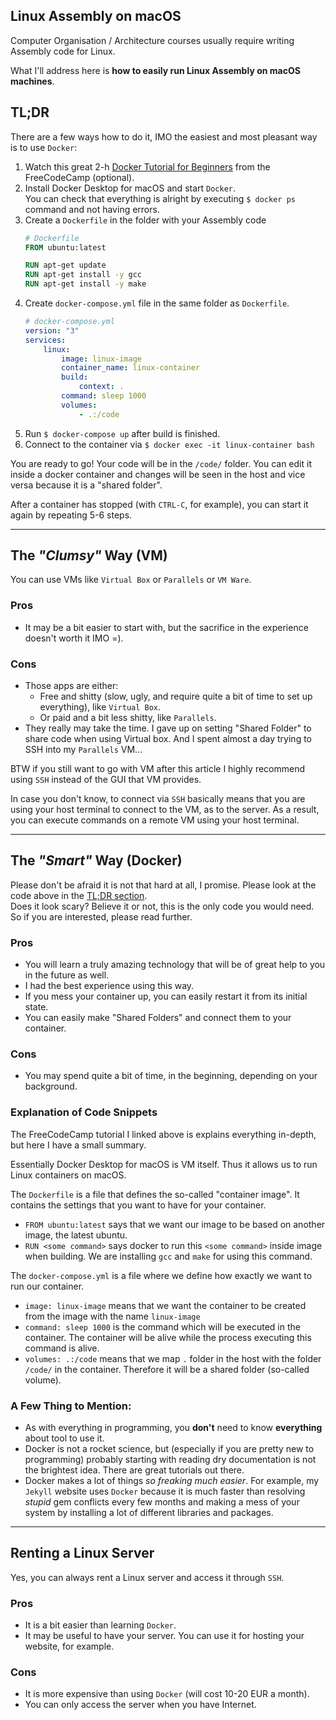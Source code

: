 ## Linux Assembly on macOS

Computer Organisation / Architecture courses usually require writing Assembly code for Linux.

What I'll address here is **how to easily run Linux Assembly on macOS machines**.

## TL;DR

There are a few ways how to do it, IMO the easiest and most pleasant way is to use `Docker`:

1. Watch this great 2-h [Docker Tutorial for Beginners](https://youtu.be/fqMOX6JJhGo) from the FreeCodeCamp (optional).
2. Install Docker Desktop for macOS and start `Docker`.  
   You can check that everything is alright by executing `$ docker ps` command and not having errors.
3. Create a `Dockerfile` in the folder with your Assembly code
   ```Dockerfile
   # Dockerfile
   FROM ubuntu:latest

   RUN apt-get update
   RUN apt-get install -y gcc
   RUN apt-get install -y make
   ```
4. Create `docker-compose.yml` file in the same folder as `Dockerfile`.
   ```yml
   # docker-compose.yml
   version: "3"
   services:
       linux:
           image: linux-image
           container_name: linux-container
           build:
               context: .
           command: sleep 1000
           volumes:
               - .:/code
      ```
5. Run `$ docker-compose up` after build is finished.
6. Connect to the container via `$ docker exec -it linux-container bash`

You are ready to go! Your code will be in the `/code/` folder. You can edit it inside a docker container and
changes will be seen in the host and vice versa because it is a "shared folder".

After a container has stopped (with `CTRL-C`, for example), you can start it again by repeating 5-6 steps.

---

## The _"Clumsy"_ Way (VM)

You can use VMs like `Virtual Box` or `Parallels` or `VM Ware`.

### Pros

-   It may be a bit easier to start with, but the sacrifice in the experience doesn't worth it IMO =).

### Cons

-   Those apps are either:
    -   Free and shitty (slow, ugly, and require quite a bit of time to set up everything),
        like `Virtual Box`.
    -   Or paid and a bit less shitty, like `Parallels`.
-   They really may take the time. I gave up on setting "Shared Folder" to share code when using Virtual box.
    And I spent almost a day trying to SSH into my `Parallels` VM...

BTW if you still want to go with VM after this article I highly recommend using `SSH` instead of the
GUI that VM provides.

In case you don't know, to connect via `SSH` basically means that you are using your host terminal to connect to the VM, as to the server. As a result, you can execute
commands on a remote VM using your host terminal.

---

## The _"Smart"_ Way (Docker)

Please don't be afraid it is not that hard at all, I promise. Please look at the code above in the [TL;DR
section](#tldr).  
Does it look scary? Believe it or not, this is the only code you would need.
So if you are interested, please read further.

### Pros

-   You will learn a truly amazing technology that will be of great help to you in the future as well.
-   I had the best experience using this way.
-   If you mess your container up, you can easily restart it from its initial state.
-   You can easily make "Shared Folders" and connect them to your container.

### Cons

-   You may spend quite a bit of time, in the beginning, depending on your background.

### Explanation of Code Snippets

The FreeCodeCamp tutorial I linked above is explains everything in-depth, but here I have a small summary.

Essentially Docker Desktop for macOS is VM itself. Thus it allows us to run Linux containers on macOS.

The `Dockerfile` is a file that defines the so-called "container image". It contains the settings that you want to have
for your container.

-   `FROM ubuntu:latest` says that we want our image to be based on another image, the latest ubuntu.
-   `RUN <some command>` says docker to run this `<some command>` inside image when building. We are installing `gcc` and `make` for using this command.

The `docker-compose.yml` is a file where we define how exactly we want to run our container.

-   `image: linux-image` means that we want the container to be created from the image with the name `linux-image`
-   `command: sleep 1000` is the command which will be executed in the container. The container will be
    alive while the process executing this command is alive.
-   `volumes: .:/code` means that we map `.` folder in the host with the folder `/code/` in the container. Therefore it will be a shared folder (so-called volume).

### A Few Thing to Mention:

-   As with everything in programming, you **don't** need to know **everything** about tool to use it.
-   Docker is not a rocket science, but (especially if you are pretty new to programming) probably starting with reading dry documentation is not the brightest idea. There are great tutorials out there.
-   Docker makes a lot of things _so freaking much easier_. For example, my
    `Jekyll` website uses `Docker` because it is much faster than resolving _stupid_ gem conflicts every
    few months and making a mess of your system by installing a lot of different libraries and packages.

---

## Renting a Linux Server

Yes, you can always rent a Linux server and access it through `SSH`.

### Pros

-   It is a bit easier than learning `Docker`.
-   It may be useful to have your server. You can use it for hosting your website, for example.

### Cons

-   It is more expensive than using `Docker` (will cost 10-20 EUR a month).
-   You can only access the server when you have Internet.